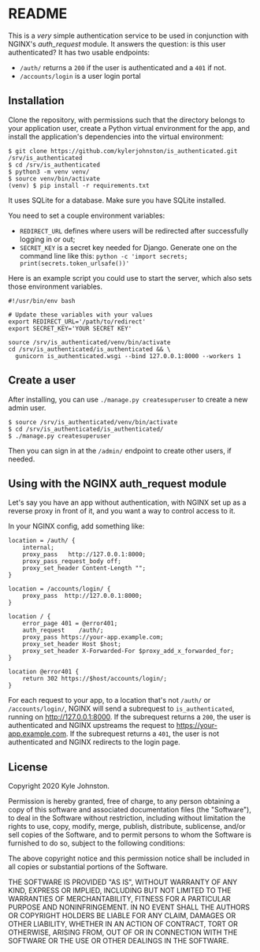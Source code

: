 # README

This is a *very* simple authentication service to be used in conjunction with
NGINX's *auth_request* module. It answers the question: is this user
authenticated? It has two usable endpoints:

- `/auth/` returns a `200` if the user is authenticated and a `401` if not.
- `/accounts/login` is a user login portal

## Installation

Clone the repository, with permissions such that the directory belongs to your
application user, create a Python virtual environment for the app, and install
the application's dependencies into the virtual environment:

```shell
$ git clone https://github.com/kylerjohnston/is_authenticated.git /srv/is_authenticated
$ cd /srv/is_authenticated
$ python3 -m venv venv/
$ source venv/bin/activate
(venv) $ pip install -r requirements.txt
```

It uses SQLite for a database. Make sure you have SQLite installed.

You need to set a couple environment variables:

- `REDIRECT_URL` defines where users will be redirected after successfully
  logging in or out;
- `SECRET_KEY` is a secret key needed for Django. Generate one on the command
  line like this: `python -c 'import secrets; print(secrets.token_urlsafe())'`

Here is an example script you could use to start the server, which also sets
those environment variables.

``` shell
#!/usr/bin/env bash

# Update these variables with your values
export REDIRECT_URL='/path/to/redirect'
export SECRET_KEY='YOUR SECRET KEY'

source /srv/is_authenticated/venv/bin/activate
cd /srv/is_authenticated/is_authenticated && \
  gunicorn is_authenticated.wsgi --bind 127.0.0.1:8000 --workers 1
```

## Create a user

After installing, you can use `./manage.py createsuperuser` to create a new admin user.

``` shell
$ source /srv/is_authenticated/venv/bin/activate
$ cd /srv/is_authenticated/is_authenticated/
$ ./manage.py createsuperuser
```

Then you can sign in at the `/admin/` endpoint to create other users, if needed.

## Using with the NGINX auth_request module

Let's say you have an app without authentication, with NGINX set up as a reverse
proxy in front of it, and you want a way to control access to it.

In your NGINX config, add something like:

``` nginx
location = /auth/ {
    internal;
    proxy_pass   http://127.0.0.1:8000;
    proxy_pass_request_body off;
    proxy_set_header Content-Length "";
}

location = /accounts/login/ {
    proxy_pass  http://127.0.0.1:8000;
}

location / {
    error_page 401 = @error401;
    auth_request    /auth/;
    proxy_pass https://your-app.example.com;
    proxy_set_header Host $host;
    proxy_set_header X-Forwarded-For $proxy_add_x_forwarded_for;
}

location @error401 {
    return 302 https://$host/accounts/login/;
}
```

For each request to your app, to a location that's not `/auth/` or
`/accounts/login/`, NGINX will send a subrequest to `is_authenticated`, running
on http://127.0.0.1:8000. If the subrequest returns a `200`, the user is
authenticated and NGINX upstreams the request to https://your-app.example.com.
If the subrequest returns a `401`, the user is not authenticated and NGINX
redirects to the login page.

## License

Copyright 2020 Kyle Johnston.

Permission is hereby granted, free of charge, to any person obtaining a copy of
this software and associated documentation files (the "Software"), to deal in
the Software without restriction, including without limitation the rights to
use, copy, modify, merge, publish, distribute, sublicense, and/or sell copies of
the Software, and to permit persons to whom the Software is furnished to do so,
subject to the following conditions:

The above copyright notice and this permission notice shall be included in all
copies or substantial portions of the Software.

THE SOFTWARE IS PROVIDED "AS IS", WITHOUT WARRANTY OF ANY KIND, EXPRESS OR
IMPLIED, INCLUDING BUT NOT LIMITED TO THE WARRANTIES OF MERCHANTABILITY, FITNESS
FOR A PARTICULAR PURPOSE AND NONINFRINGEMENT. IN NO EVENT SHALL THE AUTHORS OR
COPYRIGHT HOLDERS BE LIABLE FOR ANY CLAIM, DAMAGES OR OTHER LIABILITY, WHETHER
IN AN ACTION OF CONTRACT, TORT OR OTHERWISE, ARISING FROM, OUT OF OR IN
CONNECTION WITH THE SOFTWARE OR THE USE OR OTHER DEALINGS IN THE SOFTWARE.
